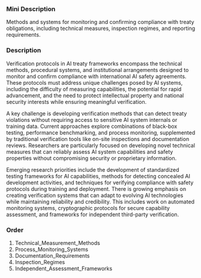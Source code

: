 ### Mini Description

Methods and systems for monitoring and confirming compliance with treaty obligations, including technical measures, inspection regimes, and reporting requirements.

### Description

Verification protocols in AI treaty frameworks encompass the technical methods, procedural systems, and institutional arrangements designed to monitor and confirm compliance with international AI safety agreements. These protocols must address unique challenges posed by AI systems, including the difficulty of measuring capabilities, the potential for rapid advancement, and the need to protect intellectual property and national security interests while ensuring meaningful verification.

A key challenge is developing verification methods that can detect treaty violations without requiring access to sensitive AI system internals or training data. Current approaches explore combinations of black-box testing, performance benchmarking, and process monitoring, supplemented by traditional verification tools like on-site inspections and documentation reviews. Researchers are particularly focused on developing novel technical measures that can reliably assess AI system capabilities and safety properties without compromising security or proprietary information.

Emerging research priorities include the development of standardized testing frameworks for AI capabilities, methods for detecting concealed AI development activities, and techniques for verifying compliance with safety protocols during training and deployment. There is growing emphasis on creating verification systems that can adapt to evolving AI technologies while maintaining reliability and credibility. This includes work on automated monitoring systems, cryptographic protocols for secure capability assessment, and frameworks for independent third-party verification.

### Order

1. Technical_Measurement_Methods
2. Process_Monitoring_Systems
3. Documentation_Requirements
4. Inspection_Regimes
5. Independent_Assessment_Frameworks
